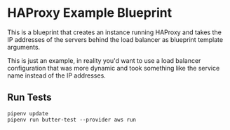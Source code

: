 # HAProxy Example Blueprint

This is a blueprint that creates an instance running HAProxy and takes the IP
addresses of the servers behind the load balancer as blueprint template
arguments.

This is just an example, in reality you'd want to use a load balancer
configuration that was more dynamic and took something like the service name
instead of the IP addresses.

## Run Tests

```
pipenv update
pipenv run butter-test --provider aws run
```
